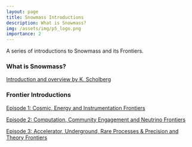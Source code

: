 ```yaml
---
layout: page
title: Snowmass Introductions
description: What is Snowmass?
img: /assets/img/p5_logo.png
importance: 2
---
```


A series of introductions to Snowmass and its Frontiers.

<h3>What is Snowmass?</h3>

<p><a href="">Introduction and overview by K. Scholberg</a></p>

<h3>Frontier Introductions</h3>

<p><a href="https://www.youtube.com/watch?v=tkG-qtxab3A">Episode 1: Cosmic, Energy and Instrumentation Frontiers</a></p>

<p><a href="https://www.youtube.com/watch?v=_bPpJOurM0s">Episode 2: Computation, Community Engagement and Neutrino Frontiers</a></p>

<p><a href="https://www.youtube.com/watch?v=zOVMarK-6iw">Episode 3: Accelerator, Underground, Rare Processes & Precision and Theory Frontiers</a></p>